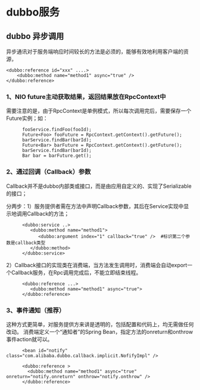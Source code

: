# dubbo服务

## dubbo 异步调用

异步通讯对于服务端响应时间较长的方法是必须的，能够有效地利用客户端的资源，

```
<dubbo:reference id="xxx" ....>
    <dubbo:method name="method1" async="true" />
</dubbo:reference>
```

### 1、NIO future主动获取结果，返回结果放在RpcContext中

需要注意的是，由于RpcContext是单例模式，所以每次调用完后，需要保存一个Future实例；如：

```
      fooService.findFoo(fooId);
      Future<Foo> fooFuture = RpcContext.getContext().getFuture();
      barService.findBar(barId);
      Future<Bar> barFuture = RpcContext.getContext().getFuture();
      barService.findBar(barId);
      Bar bar = barFuture.get();
```

### 2、通过回调（Callback）参数

Callback并不是dubbo内部类或接口，而是由应用自定义的、实现了Serializable的接口；

分两步：1）服务提供者需在方法中声明Callback参数，其后在Service实现中显示地调用Callback的方法；

```
      <dubbo:service ..>
         <dubbo:method name="method1">
            <dubbo:argument index="1" callback="true" />  #标识第二个参数是callback类型
         </dubbo:method>
      </dubbo:service>
```

2）Callback接口的实现类在消费端，当方法发生调用时，消费端会自动export一个Callback服务，在Rpc调用完成后，不能立即结束线程。

```
      <dubbo:reference ...>
         <dubbo:method name="method1" async="true">
      </dubbo:reference>
```

### 3、事件通知（推荐）

 这种方式更简单，对服务提供方来讲是透明的，包括配置和代码上，均无需做任何改动。
消费端定义一个“通知者”的Spring Bean，指定方法的onreturn和onthrow事件action就可以。

```
      <bean id="notify" class="com.alibaba.dubbo.callback.implicit.NofifyImpl" />
      
      <dubbo:reference >
		<dubbo:method name="method1" async="true" onreturn="notify.onreturn" onthrow="notify.onthrow" />
      </dubbo:reference>
      
```